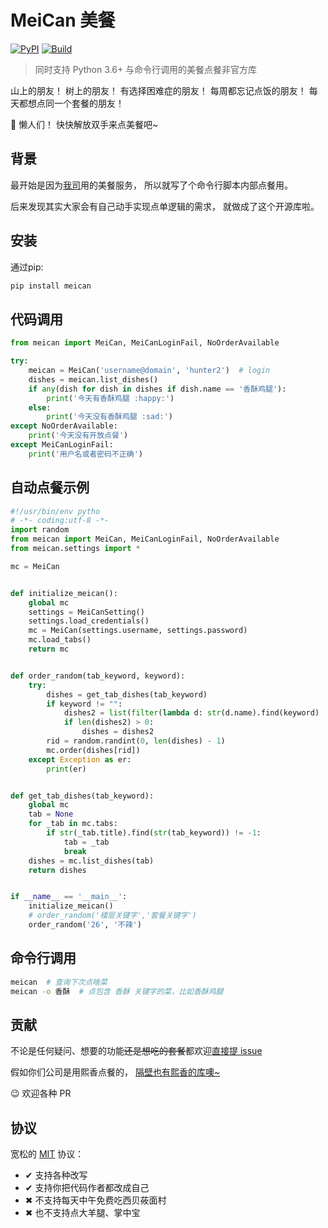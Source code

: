 # MeiCan 美餐
[![PyPI](https://img.shields.io/pypi/v/meican.svg)](https://pypi.python.org/pypi/meican)
[![Build](https://github.com/LKI/meican/workflows/Build/badge.svg)](https://github.com/LKI/meican)

> 同时支持 Python 3.6+ 与命令行调用的美餐点餐非官方库

山上的朋友！
树上的朋友！
有选择困难症的朋友！
每周都忘记点饭的朋友！
每天都想点同一个套餐的朋友！

:ghost: 懒人们！
快快解放双手来点美餐吧~


## 背景

最开始是因为[我司](https://www.lagou.com/gongsi/j86312.html)用的美餐服务，
所以就写了个命令行脚本内部点餐用。

后来发现其实大家会有自己动手实现点单逻辑的需求，
就做成了这个开源库啦。


## 安装

通过pip:

```bash
pip install meican
```


## 代码调用

```python
from meican import MeiCan, MeiCanLoginFail, NoOrderAvailable

try:
    meican = MeiCan('username@domain', 'hunter2')  # login
    dishes = meican.list_dishes()
    if any(dish for dish in dishes if dish.name == '香酥鸡腿'):
        print('今天有香酥鸡腿 :happy:')
    else:
        print('今天没有香酥鸡腿 :sad:')
except NoOrderAvailable:
    print('今天没有开放点餐')
except MeiCanLoginFail:
    print('用户名或者密码不正确')
```


## 自动点餐示例
```python
#!/usr/bin/env pytho
# -*- coding:utf-8 -*-
import random
from meican import MeiCan, MeiCanLoginFail, NoOrderAvailable
from meican.settings import *

mc = MeiCan


def initialize_meican():
    global mc
    settings = MeiCanSetting()
    settings.load_credentials()
    mc = MeiCan(settings.username, settings.password)
    mc.load_tabs()
    return mc


def order_random(tab_keyword, keyword):
    try:
        dishes = get_tab_dishes(tab_keyword)
        if keyword != "":
            dishes2 = list(filter(lambda d: str(d.name).find(keyword) != -1, dishes))
            if len(dishes2) > 0:
                dishes = dishes2
        rid = random.randint(0, len(dishes) - 1)
        mc.order(dishes[rid])
    except Exception as er:
        print(er)


def get_tab_dishes(tab_keyword):
    global mc
    tab = None
    for _tab in mc.tabs:
        if str(_tab.title).find(str(tab_keyword)) != -1:
            tab = _tab
            break
    dishes = mc.list_dishes(tab)
    return dishes


if __name__ == '__main__':
    initialize_meican()
    # order_random('楼层关键字','套餐关键字')
    order_random('26', '不辣')

```

## 命令行调用

```bash
meican  # 查询下次点啥菜
meican -o 香酥  # 点包含 香酥 关键字的菜，比如香酥鸡腿
```


## 贡献

不论是任何疑问、想要的功能~~还是想吃的套餐~~都欢迎[直接提 issue](https://github.com/LKI/meican/issues/new)

假如你们公司是用熙香点餐的，
[隔壁也有熙香的库噢~](https://github.com/LKI/xixiang)

:wink: 欢迎各种 PR


## 协议

宽松的 [MIT](https://github.com/LKI/meican/blob/master/LICENSE) 协议：

- ✔ 支持各种改写
- ✔ 支持你把代码作者都改成自己
- ✖ 不支持每天中午免费吃西贝莜面村
- ✖ 也不支持点大羊腿、掌中宝
